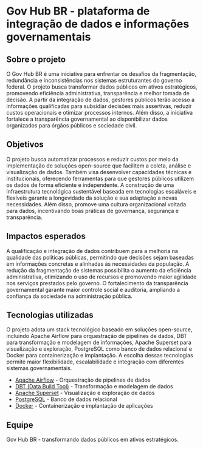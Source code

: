 # Gov Hub BR - plataforma de integração de dados e informações governamentais

## Sobre o projeto

O Gov Hub BR é uma iniciativa para enfrentar os desafios da fragmentação, redundância e inconsistências nos sistemas estruturantes do governo federal. O projeto busca transformar dados públicos em ativos estratégicos, promovendo eficiência administrativa, transparência e melhor tomada de decisão. A partir da integração de dados, gestores públicos terão acesso a informações qualificadas para subsidiar decisões mais assertivas, reduzir custos operacionais e otimizar processos internos. Além disso, a iniciativa fortalece a transparência governamental ao disponibilizar dados organizados para órgãos públicos e sociedade civil.

## Objetivos

O projeto busca automatizar processos e reduzir custos por meio da implementação de soluções open-source que facilitem a coleta, análise e visualização de dados. Também visa desenvolver capacidades técnicas e institucionais, oferecendo ferramentas para que gestores públicos utilizem os dados de forma eficiente e independente. A construção de uma infraestrutura tecnológica sustentável baseada em tecnologias escaláveis e flexíveis garante a longevidade da solução e sua adaptação a novas necessidades. Além disso, promove uma cultura organizacional voltada para dados, incentivando boas práticas de governança, segurança e transparência.

## Impactos esperados

A qualificação e integração de dados contribuem para a melhoria na qualidade das políticas públicas, permitindo que decisões sejam baseadas em informações concretas e alinhadas às necessidades da população. A redução da fragmentação de sistemas possibilita o aumento da eficiência administrativa, otimizando o uso de recursos e promovendo maior agilidade nos serviços prestados pelo governo. O fortalecimento da transparência governamental garante maior controle social e auditoria, ampliando a confiança da sociedade na administração pública.

## Tecnologias utilizadas

O projeto adota um stack tecnológico baseado em soluções open-source, incluindo Apache Airflow para orquestração de pipelines de dados, DBT para transformação e modelagem de informações, Apache Superset para visualização e exploração, PostgreSQL como banco de dados relacional e Docker para containerização e implantação. A escolha dessas tecnologias permite maior flexibilidade, escalabilidade e integração com diferentes sistemas governamentais.
- [Apache Airflow](https://airflow.apache.org/) - Orquestração de pipelines de dados
- [DBT (Data Build Tool)](https://www.getdbt.com/) - Transformação e modelagem de dados
- [Apache Superset](https://superset.apache.org/) - Visualização e exploração de dados
- [PostgreSQL](https://www.postgresql.org/) - Banco de dados relacional
- [Docker](https://www.docker.com/) - Containerização e implantação de aplicações

## Equipe

Gov Hub BR - transformando dados públicos em ativos estratégicos.
